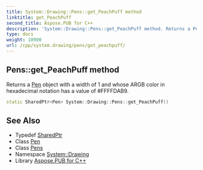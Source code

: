 ```yaml
---
title: System::Drawing::Pens::get_PeachPuff method
linktitle: get_PeachPuff
second_title: Aspose.PUB for C++
description: 'System::Drawing::Pens::get_PeachPuff method. Returns a Pen object with a width of 1 and whose ARGB color in hexadecimal notation has a value of #FFFFDAB9 in C++.'
type: docs
weight: 10900
url: /cpp/system.drawing/pens/get_peachpuff/
---
```

## Pens::get_PeachPuff method


Returns a [Pen](../../pen/) object with a width of 1 and whose ARGB color in hexadecimal notation has a value of #FFFFDAB9.

```cpp
static SharedPtr<Pen> System::Drawing::Pens::get_PeachPuff()
```

## See Also

* Typedef [SharedPtr](../../../system/sharedptr/)
* Class [Pen](../../pen/)
* Class [Pens](../)
* Namespace [System::Drawing](../../)
* Library [Aspose.PUB for C++](../../../)
